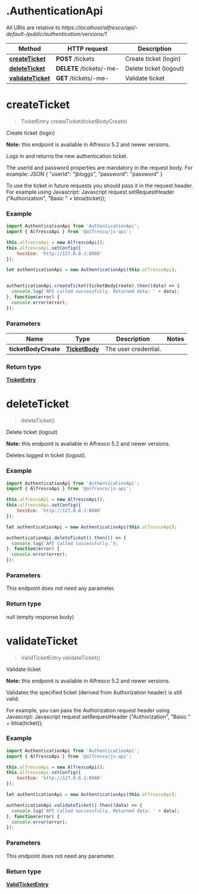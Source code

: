 # .AuthenticationApi

All URIs are relative to *https://localhost/alfresco/api/-default-/public/authentication/versions/1*

Method | HTTP request | Description
------------- | ------------- | -------------
[**createTicket**](AuthenticationApi.md#createTicket) | **POST** /tickets | Create ticket (login)
[**deleteTicket**](AuthenticationApi.md#deleteTicket) | **DELETE** /tickets/-me- | Delete ticket (logout)
[**validateTicket**](AuthenticationApi.md#validateTicket) | **GET** /tickets/-me- | Validate ticket


<a name="createTicket"></a>
# **createTicket**
> TicketEntry createTicket(ticketBodyCreate)

Create ticket (login)

**Note:** this endpoint is available in Alfresco 5.2 and newer versions.

Logs in and returns the new authentication ticket.

The userId and password properties are mandatory in the request body. For example:
JSON
{
    \"userId\": \"jbloggs\",
    \"password\": \"password\"
}

To use the ticket in future requests you should pass it in the request header.
For example using Javascript:
  Javascript
    request.setRequestHeader (\"Authorization\", \"Basic \" + btoa(ticket));
  


### Example
```javascript
import AuthenticationApi from 'AuthenticationApi';
import { AlfrescoApi } from '@alfresco/js-api';

this.alfrescoApi = new AlfrescoApi();
this.alfrescoApi.setConfig({
    hostEcm: 'http://127.0.0.1:8080'
});

let authenticationApi = new AuthenticationApi(this.alfrescoApi);


authenticationApi.createTicket(ticketBodyCreate).then((data) => {
  console.log('API called successfully. Returned data: ' + data);
}, function(error) {
  console.error(error);
});

```

### Parameters

Name | Type | Description  | Notes
------------- | ------------- | ------------- | -------------
 **ticketBodyCreate** | [**TicketBody**](TicketBody.md)| The user credential. | 

### Return type

[**TicketEntry**](TicketEntry.md)

<a name="deleteTicket"></a>
# **deleteTicket**
> deleteTicket()

Delete ticket (logout)

**Note:** this endpoint is available in Alfresco 5.2 and newer versions.

Deletes logged in ticket (logout).


### Example
```javascript
import AuthenticationApi from 'AuthenticationApi';
import { AlfrescoApi } from '@alfresco/js-api';

this.alfrescoApi = new AlfrescoApi();
this.alfrescoApi.setConfig({
    hostEcm: 'http://127.0.0.1:8080'
});

let authenticationApi = new AuthenticationApi(this.alfrescoApi);

authenticationApi.deleteTicket().then(() => {
  console.log('API called successfully.');
}, function(error) {
  console.error(error);
});

```

### Parameters
This endpoint does not need any parameter.

### Return type

null (empty response body)

<a name="validateTicket"></a>
# **validateTicket**
> ValidTicketEntry validateTicket()

Validate ticket

**Note:** this endpoint is available in Alfresco 5.2 and newer versions.

Validates the specified ticket (derived from Authorization header) is still valid.

For example, you can pass the Authorization request header using Javascript:
  Javascript
    request.setRequestHeader (\"Authorization\", \"Basic \" + btoa(ticket));
  


### Example
```javascript
import AuthenticationApi from 'AuthenticationApi';
import { AlfrescoApi } from '@alfresco/js-api';

this.alfrescoApi = new AlfrescoApi();
this.alfrescoApi.setConfig({
    hostEcm: 'http://127.0.0.1:8080'
});

let authenticationApi = new AuthenticationApi(this.alfrescoApi);

authenticationApi.validateTicket().then((data) => {
  console.log('API called successfully. Returned data: ' + data);
}, function(error) {
  console.error(error);
});

```

### Parameters
This endpoint does not need any parameter.

### Return type

[**ValidTicketEntry**](ValidTicketEntry.md)

